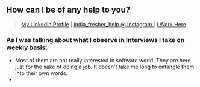 ## How can I be of any help to you?

> [My LinkedIn Profile](https://www.linkedin.com/in/bhavya-narula/) | 
> [india_fresher_help @ Instagram ](https://www.instagram.com/india_fresher_help/) | 
> [I Work Here](https://www.thoughtworks.com/careers/india)

### As I was talking about what I observe in Interviews I take on weekly basis:
- Most of them are not really interested in software world. They are here just for the sake of doing a job.  It doesn't take me long to entangle them into their own words. 
- 
